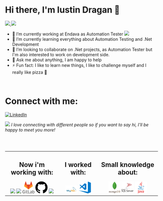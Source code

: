 # Hi there, I'm Iustin Dragan 👋
<a href ="">
  <img src = "https://komarev.com/ghpvc/?username=IustinDragan">
</a>
<a href ="">
  <img src = "https://img.shields.io/github/followers/IustinDragan?style=social">
</a>
<!--
**IustinDragan/IustinDragan** is a ✨ _special_ ✨ repository because its `README.md` (this file) appears on your GitHub profile.
Here are some ideas to get you started:
-->

- 🔭 I’m currently working at Endava as Automation Tester <img src = "https://camo.githubusercontent.com/63371d36886ee658f5a97401f393e1ab1684b2fd3de674b8f5efc7d410b2a3d0/68747470733a2f2f6d656469612e67697068792e636f6d2f6d656469612f57556c706c634d704f43456d5447427442572f67697068792e676966" width="100"> 
- 🌱 I’m currently learning everything about Automation Testing and .Net Development
- 👯 I’m looking to collaborate on .Net projects, as Automation Tester but I'm also interested to work on development side.
- 💬 Ask me about anything, I am happy to help
- ⚡ Fun fact: I like to learn new things, I like to challenge myself and I really like pizza 🍕
<br>

# Connect with me:

<a href="https://www.linkedin.com/in/iustin-dragan/">
  <img src="https://logos-world.net/wp-content/uploads/2020/05/Linkedin-Logo.png" alt="LinkedIn" width="90">
</a>

<img src = "https://camo.githubusercontent.com/ec0df7b334d15078e980be8f26f35f1bd6f004eaa4a121db42fed361360c1817/68747470733a2f2f6d656469612e67697068792e636f6d2f6d656469612f4c6e516a7057614f4e386e68723231764e572f67697068792e676966" width="50">   _I love connecting with different people so if you want to say hi, I'll be happy to meet you more!_ 

<br>
<br>
 <body>
  <table align="center">
    <tr>
      <td> 
        <h2 align="center">Now i'm working with: </h2>
        <div align="center">
          <img src = "https://media.trustradius.com/product-logos/Op/vu/688CFEVSSPPH.PNG" width="40">
          <img src = "https://upload.wikimedia.org/wikipedia/commons/thumb/2/2c/Visual_Studio_Icon_2022.svg/1024px-Visual_Studio_Icon_2022.svg.png" width="40">
          <img src = "https://github.com/nuyonu/nuyonu/raw/master/assets/images/gitlab.png" width ="40">
          <img src ="https://github.com/nuyonu/nuyonu/raw/master/assets/images/github.png" width="40">
          <img src ="https://th.bing.com/th/id/R.021141ea18ec59e21e555807dd4fb380?rik=Ez5IHZk%2f28amSg&riu=http%3a%2f%2ftaasha.tech%2fwp-content%2fuploads%2f2019%2f10%2fSelenium.png&ehk=uByEChZk%2fdVYB9i5SF9LollQBsO3Z5fb4ENPoxxly7M%3d&risl=&pid=ImgRaw&r=0" width ="80">
        </div>
      </td>
      <td> 
        <h2 align="center">I worked with: </h2> 
        <div align="center">
          <img src = "https://github.com/nuyonu/nuyonu/raw/master/assets/images/mysql.png" width="40">
          <img src = "https://github.com/nuyonu/nuyonu/raw/master/assets/images/vscode.png" width="40">
        </div>
      </td>
      <td> 
        <h2 align="center">Small knowledge about: </h2> 
        <div align="center">
          <img src = "https://github.com/nuyonu/nuyonu/raw/master/assets/images/mongodb.png" width="40">
          <img src = "https://github.com/nuyonu/nuyonu/raw/master/assets/images/sqlserver.png" width ="40">
          <img src = "https://github.com/nuyonu/nuyonu/raw/master/assets/images/java.png" width="40">
        </div>
      </td>
    </tr>
  </table>
</body>
